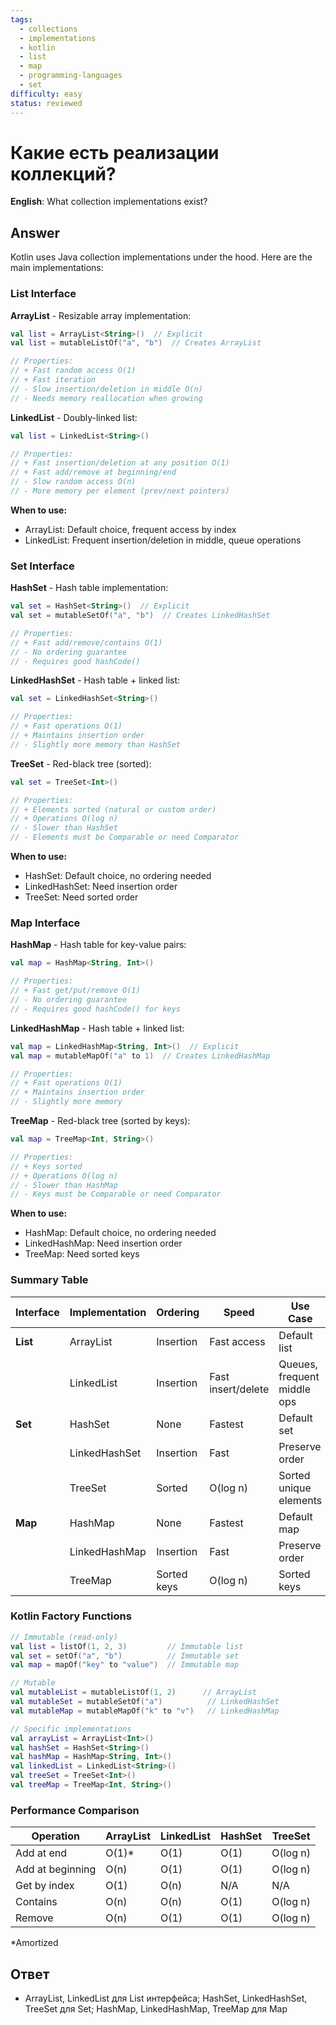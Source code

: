 ```yaml
---
tags:
  - collections
  - implementations
  - kotlin
  - list
  - map
  - programming-languages
  - set
difficulty: easy
status: reviewed
---
```


# Какие есть реализации коллекций?

**English**: What collection implementations exist?

## Answer

Kotlin uses Java collection implementations under the hood. Here are the main implementations:

### List Interface

**ArrayList** - Resizable array implementation:
```kotlin
val list = ArrayList<String>()  // Explicit
val list = mutableListOf("a", "b")  // Creates ArrayList

// Properties:
// + Fast random access O(1)
// + Fast iteration
// - Slow insertion/deletion in middle O(n)
// - Needs memory reallocation when growing
```

**LinkedList** - Doubly-linked list:
```kotlin
val list = LinkedList<String>()

// Properties:
// + Fast insertion/deletion at any position O(1)
// + Fast add/remove at beginning/end
// - Slow random access O(n)
// - More memory per element (prev/next pointers)
```

**When to use:**
- ArrayList: Default choice, frequent access by index
- LinkedList: Frequent insertion/deletion in middle, queue operations

### Set Interface

**HashSet** - Hash table implementation:
```kotlin
val set = HashSet<String>()  // Explicit
val set = mutableSetOf("a", "b")  // Creates LinkedHashSet

// Properties:
// + Fast add/remove/contains O(1)
// - No ordering guarantee
// - Requires good hashCode()
```

**LinkedHashSet** - Hash table + linked list:
```kotlin
val set = LinkedHashSet<String>()

// Properties:
// + Fast operations O(1)
// + Maintains insertion order
// - Slightly more memory than HashSet
```

**TreeSet** - Red-black tree (sorted):
```kotlin
val set = TreeSet<Int>()

// Properties:
// + Elements sorted (natural or custom order)
// + Operations O(log n)
// - Slower than HashSet
// - Elements must be Comparable or need Comparator
```

**When to use:**
- HashSet: Default choice, no ordering needed
- LinkedHashSet: Need insertion order
- TreeSet: Need sorted order

### Map Interface

**HashMap** - Hash table for key-value pairs:
```kotlin
val map = HashMap<String, Int>()

// Properties:
// + Fast get/put/remove O(1)
// - No ordering guarantee
// - Requires good hashCode() for keys
```

**LinkedHashMap** - Hash table + linked list:
```kotlin
val map = LinkedHashMap<String, Int>()  // Explicit
val map = mutableMapOf("a" to 1)  // Creates LinkedHashMap

// Properties:
// + Fast operations O(1)
// + Maintains insertion order
// - Slightly more memory
```

**TreeMap** - Red-black tree (sorted by keys):
```kotlin
val map = TreeMap<Int, String>()

// Properties:
// + Keys sorted
// + Operations O(log n)
// - Slower than HashMap
// - Keys must be Comparable or need Comparator
```

**When to use:**
- HashMap: Default choice, no ordering needed
- LinkedHashMap: Need insertion order
- TreeMap: Need sorted keys

### Summary Table

| Interface | Implementation | Ordering | Speed | Use Case |
|-----------|---------------|----------|-------|----------|
| **List** | ArrayList | Insertion | Fast access | Default list |
| | LinkedList | Insertion | Fast insert/delete | Queues, frequent middle ops |
| **Set** | HashSet | None | Fastest | Default set |
| | LinkedHashSet | Insertion | Fast | Preserve order |
| | TreeSet | Sorted | O(log n) | Sorted unique elements |
| **Map** | HashMap | None | Fastest | Default map |
| | LinkedHashMap | Insertion | Fast | Preserve order |
| | TreeMap | Sorted keys | O(log n) | Sorted keys |

### Kotlin Factory Functions

```kotlin
// Immutable (read-only)
val list = listOf(1, 2, 3)         // Immutable list
val set = setOf("a", "b")          // Immutable set
val map = mapOf("key" to "value")  // Immutable map

// Mutable
val mutableList = mutableListOf(1, 2)      // ArrayList
val mutableSet = mutableSetOf("a")          // LinkedHashSet
val mutableMap = mutableMapOf("k" to "v")   // LinkedHashMap

// Specific implementations
val arrayList = ArrayList<Int>()
val hashSet = HashSet<String>()
val hashMap = HashMap<String, Int>()
val linkedList = LinkedList<String>()
val treeSet = TreeSet<Int>()
val treeMap = TreeMap<Int, String>()
```

### Performance Comparison

| Operation | ArrayList | LinkedList | HashSet | TreeSet |
|-----------|-----------|------------|---------|---------|
| Add at end | O(1)* | O(1) | O(1) | O(log n) |
| Add at beginning | O(n) | O(1) | O(1) | O(log n) |
| Get by index | O(1) | O(n) | N/A | N/A |
| Contains | O(n) | O(n) | O(1) | O(log n) |
| Remove | O(n) | O(1) | O(1) | O(log n) |

*Amortized

## Ответ

- ArrayList, LinkedList для List интерфейса; HashSet, LinkedHashSet, TreeSet для Set; HashMap, LinkedHashMap, TreeMap для Map

